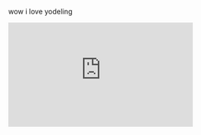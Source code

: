 wow i love yodeling

<iframe width="373" height="210" src="https://www.youtube.com/embed/kprDpt84ZAA" frameborder="0" allow="autoplay; encrypted-media" allowfullscreen></iframe>
